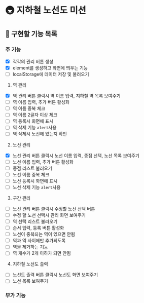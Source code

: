 # 🚇 지하철 노선도 미션

## 🚀 구현할 기능 목록

### 주 기능

- [x] 각각의 관리 버튼 생성
- [x] element를 생성하고 화면에 띄우는 기능
- [ ] localStorage에 데이터 저장 및 불러오기

1. 역 관리

- [x] 역 관리 버튼 클릭시 역 이름 입력, 지하철 역 목록 보여주기
- [ ] 역 이름 입력, 추가 버튼 활성화
- [ ] 역 이름 중복 체크
- [ ] 역 이름 2글자 이상 체크
- [ ] 역 등록시 화면에 표시
- [ ] 역 삭제 기능 `alert`사용
- [ ] 역 삭제시 노선에 있는지 확인

2. 노선 관리

- [x] 노선 관리 버튼 클릭시 노선 이름 입력, 종점 선택, 노선 목록 보여주기
- [ ] 노선 이름 입력, 추가 버튼 활성화
- [ ] 종점 리스트 불러오기
- [ ] 노선 이름 중복 체크
- [ ] 노선 등록시 화면에 표시
- [ ] 노선 삭제 기능 `alert`사용

3. 구간 관리

- [ ] 노선 관리 버튼 클릭시 수정할 노선 선택 버튼
- [ ] 수정 할 노선 선택시 관리 화면 보여주기
- [ ] 역 선택 리스트 불러오기
- [ ] 순서 입력, 등록 버튼 활성화
- [ ] 노선이 중복되는 역이 있으면 안됨
- [ ] 역과 역 사이에만 추가되도록
- [ ] 역을 제거하는 기능
- [ ] 역 개수가 2개 이하가 되면 안됨

4. 지하철 노선도 출력

- [ ] 노선도 출력 버튼 클릭시 노선도 화면 보여주기
- [ ] 노선 목록 보여주기

### 부가 기능
